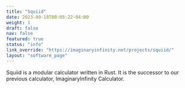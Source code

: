 ```yaml
---
title: "Squiid"
date: 2023-09-18T00:05:22-04:00
weight: 1
draft: false
nav: false
featured: true
status: "info"
link_override: "https://imaginaryinfinity.net/projects/squiid/"
layout: "software_page"
---
```


Squiid is a modular calculator written in Rust. It is the successor to our previous calculator, ImaginaryInfinity Calculator.
